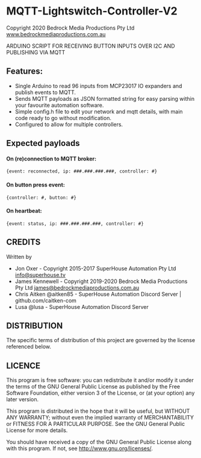 # MQTT-Lightswitch-Controller-V2
Copyright 2020 Bedrock Media Productions Pty Ltd www.bedrockmediaproductions.com.au


ARDUINO SCRIPT FOR RECEIVING BUTTON INPUTS OVER I2C AND PUBLISHING VIA MQTT

## Features:

* Single Arduino to read 96 inputs from MCP23017 IO expanders and publish events to MQTT.
* Sends MQTT payloads as JSON formatted string for easy parsing within your favourite automation software.
* Simple config.h file to edit your network and mqtt details, with main code ready to go without modification.
* Configured to allow for multiple controllers.

## Expected payloads
#### On (re)connection to MQTT broker:

`{event: reconnected, ip: ###.###.###.###, controller: #}`

#### On button press event:

`{controller: #, button: #}`

#### On heartbeat:

`{event: status, ip: ###.###.###.###, controller: #}`

## CREDITS
Written by 
* Jon Oxer               - Copyright 2015-2017 SuperHouse Automation Pty Ltd <info@superhouse.tv>
* James Kennewell        - Copyright 2019-2020 Bedrock Media Productions Pty Ltd <james@bedrockmediaproductions.com.au>
* Chris Aitken @aitken85 - SuperHouse Automation Discord Server | github.com/caitken-com
* Lusa         @lusa     - SuperHouse Automation Discord Server

## DISTRIBUTION
The specific terms of distribution of this project are governed by the license referenced below.

## LICENCE
This program is free software: you can redistribute it and/or modify it under the terms of the GNU General Public License as published by
 the Free Software Foundation, either version 3 of the License, or (at your option) any later version.

This program is distributed in the hope that it will be useful, but WITHOUT ANY WARRANTY; without even the implied warranty of
 MERCHANTABILITY or FITNESS FOR A PARTICULAR PURPOSE. See the GNU General Public License for more details.

You should have received a copy of the GNU General Public License along with this program. If not, see <http://www.gnu.org/licenses/>.
